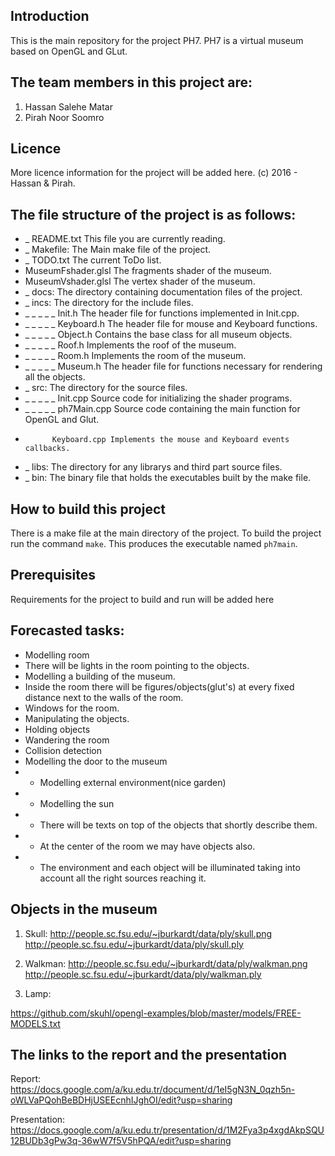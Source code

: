 ## Introduction
This is the main repository for the project PH7. PH7 is a virtual museum based on OpenGL and GLut.

## The team members in this project are:
   1. Hassan Salehe Matar
   2. Pirah Noor Soomro

## Licence
More licence information for the project will be added here.
  (c) 2016 - Hassan & Pirah.

## The file structure of the project is as follows:

  - _ README.txt        This file you are currently reading.
  - _ Makefile:         The Main make file of the project.
  - _ TODO.txt          The current ToDo list.
  -   MuseumFshader.glsl The fragments shader of the museum.
  - MuseumVshader.glsl   The vertex shader of the museum.
  - _ docs:              The directory containing documentation files of the project.
  - _ incs:              The directory for the include files.
  - _ _ _ _ _ Init.h       The header file for functions implemented in Init.cpp.
  - _ _ _ _ _ Keyboard.h   The header file for mouse and Keyboard functions.
  - _ _ _ _ _ Object.h     Contains the base class for all museum objects.
  - _ _ _ _ _ Roof.h       Implements the roof of the museum.
  - _ _ _ _ _ Room.h       Implements the room of the museum.
  - _ _ _ _ _ Museum.h       The header file for functions necessary for rendering all the objects.
  - _ src:               The directory for the source files.
  - _ _ _ _ _ Init.cpp     Source code for initializing the shader programs.
  - _ _ _ _ _ ph7Main.cpp  Source code containing the main function for OpenGL and Glut.
  -           Keyboard.cpp Implements the mouse and Keyboard events callbacks.
  - _ libs:              The directory for any librarys and third part source files.
  - _ bin:              The binary file that holds the executables built by the make file.

## How to build this project
There is a make file at the main directory of the project. To build the project run the command `make`. This produces the executable named `ph7main`. 

## Prerequisites
Requirements for the project to build and run will be added here

## Forecasted tasks:
* Modelling room
* There will be lights in the room pointing to the objects.
* Modelling a building of the museum.
* Inside the room there will be figures/objects(glut's) at every fixed distance next to the walls of the room.
* Windows for the room.
* Manipulating the objects.
* Holding objects
* Wandering the room
* Collision detection
* Modelling the door to the museum
* - Modelling external environment(nice garden)
* - Modelling the sun
* - There will be texts on top of the objects that shortly describe them.
* - At the center of the room we may have objects also.
* - The environment and each object will be illuminated taking into account all the right sources
reaching it.

## Objects in the museum

1. Skull:
http://people.sc.fsu.edu/~jburkardt/data/ply/skull.png
http://people.sc.fsu.edu/~jburkardt/data/ply/skull.ply

2. Walkman:
http://people.sc.fsu.edu/~jburkardt/data/ply/walkman.png
http://people.sc.fsu.edu/~jburkardt/data/ply/walkman.ply

5. Lamp:

https://github.com/skuhl/opengl-examples/blob/master/models/FREE-MODELS.txt

## The links to the report and the presentation
Report: https://docs.google.com/a/ku.edu.tr/document/d/1eI5gN3N_0qzh5n-oWLVaPQohBeBDHjUSEEcnhIJghOI/edit?usp=sharing

Presentation: https://docs.google.com/a/ku.edu.tr/presentation/d/1M2Fya3p4xgdAkpSQU12BUDb3gPw3q-36wW7f5V5hPQA/edit?usp=sharing

